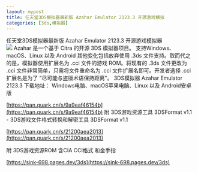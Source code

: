 ```yaml
---
layout: mypost
title: 任天堂3DS模拟器最新版 Azahar Emulator 2123.3 开源游戏模拟
categories: [3ds,模拟器]
---
```


任天堂3DS模拟器最新版 Azahar Emulator 2123.3 开源游戏模拟器                                             
![](https://s2.loli.net/2025/10/10/gB3uLq4QeAhobrJ.webp)
Azahar 是一个基于 Citra 的开源 3DS 模拟器项目。
支持Windows、macOS、Linux 以及 Android
其他变化包括放弃使用 .3ds 文件支持。取而代之的是，模拟器使用扩展名为 .cci 文件的游戏 ROM。将现有的 .3ds 文件更改为 .cci 文件非常简单，只需将文件重命名为 .cci 文件扩展名即可。开发者选择 .cci 扩展名是为了 "尽可能与盗版术语保持距离"。
3DS模拟器 Azahar Emulator 2123.3 下载地址：
Windows电脑、macOS苹果电脑、Linux 以及 Android安卓版

[https://pan.quark.cn/s/9a9eaf46154b](https://pan.quark.cn/s/9a9eaf46154b)
附
3DS游戏资源工具 3DSFormat v1.1 - 3DS游戏文件格式转换和解密工具
3DSFormat v1.1

[https://pan.quark.cn/s/21200aea2013](https://pan.quark.cn/s/21200aea2013)

附
3DS游戏资源ROM 含CIA CCI格式 和金手指

[https://sink-698.pages.dev/3ds](https://sink-698.pages.dev/3ds)
